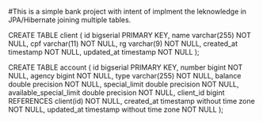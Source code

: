 #This is a simple bank project with intent of implment the leknowledge in JPA/Hibernate joining multiple tables.


CREATE TABLE client (
    id bigserial PRIMARY KEY,
    name varchar(255) NOT NULL,
    cpf varchar(11) NOT NULL,
    rg varchar(9) NOT NULL,
    created_at timestamp NOT NULL,
    updated_at timestamp NOT NULL
);


CREATE TABLE account (
    id bigserial PRIMARY KEY,
    number bigint NOT NULL,
    agency bigint NOT NULL,
    type varchar(255) NOT NULL,
    balance double precision NOT NULL,
    special_limit double precision NOT NULL,
    available_special_limit double precision NOT NULL,
    client_id bigint REFERENCES client(id) NOT NULL,
    created_at timestamp without time zone NOT NULL,
    updated_at timestamp without time zone NOT NULL
);
